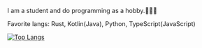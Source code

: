 I am a student and do programming as a hobby.🗼🇯🇵

Favorite langs: Rust, Kotlin(Java), Python, TypeScript(JavaScript)

[![Top Langs](https://github-readme-stats.vercel.app/api/top-langs/?username=BlueGeckoJP&layout=compact)](https://github.com/anuraghazra/github-readme-stats)
